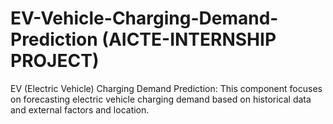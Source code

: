 # EV-Vehicle-Charging-Demand-Prediction (AICTE-INTERNSHIP PROJECT)
EV (Electric Vehicle) Charging Demand Prediction: This component focuses on forecasting electric vehicle charging demand based on historical data and external factors and location.
